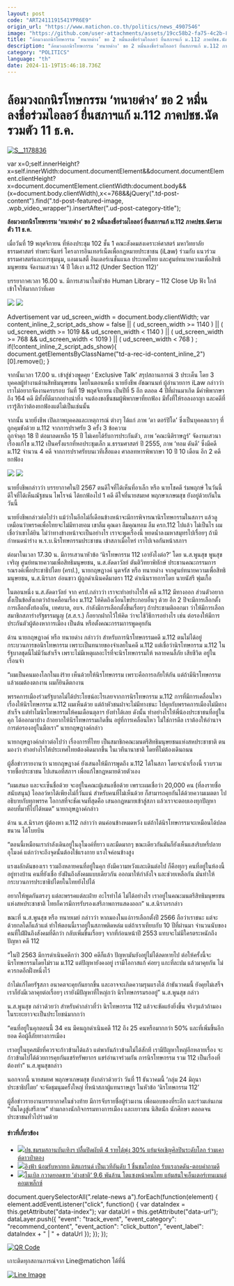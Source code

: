 ```yaml
---
layout: post
code: "ART2411191541YPR6E9"
origin_url: "https://www.matichon.co.th/politics/news_4907546"
image: "https://github.com/user-attachments/assets/19cc58b2-fa75-4c2b-871c-3511e1275f52"
title: "ล้อมวงถกนิรโทษกรรม ‘ทนายด่าง’ ขอ 2 หมื่นลงชื่อร่วมไอลอว์ ยื่นสภาฯแก้ ม.112 ภาคปชช.นัดรวมตัว 11 ธ.ค."
description: "ล้อมวงถกนิรโทษกรรม 'ทนายด่าง' ขอ 2 หมื่นลงชื่อร่วมไอลอว์ ยื่นสภาฯแก้ ม.112 ภาคปชช.นัดรวมตัว 11 ธ.ค."
category: "POLITICS"
language: "th"
date: 2024-11-19T15:46:18.736Z
---
```


# ล้อมวงถกนิรโทษกรรม ‘ทนายด่าง’ ขอ 2 หมื่นลงชื่อร่วมไอลอว์ ยื่นสภาฯแก้ ม.112 ภาคปชช.นัดรวมตัว 11 ธ.ค.

[![](https://www.matichon.co.th/wp-content/uploads/2024/11/S__1178836.jpg "S__1178836")](https://www.matichon.co.th/wp-content/uploads/2024/11/S__1178836.jpg)

var x=0;self.innerHeight?x=self.innerWidth:document.documentElement&&document.documentElement.clientHeight?x=document.documentElement.clientWidth:document.body&&(x=document.body.clientWidth),x<=768&&jQuery(".td-post-content").find(".td-post-featured-image, .wpb\_video\_wrapper").insertAfter(".ud-post-category-title");

**ล้อมวงถกนิรโทษกรรม ‘ทนายด่าง’ ขอ 2 หมื่นลงชื่อร่วมไอลอว์ ยื่นสภาฯแก้ ม.112 ภาคปชช.นัดรวมตัว 11 ธ.ค.**

เมื่อวันที่ 19 พฤศจิกายน ที่ห้องประชุม 102 ชั้น 1 คณะสังคมสงเคราะห์ศาสตร์ มหาวิทยาลัยธรรมศาสตร์ ท่าพระจันทร์ โครงการอินเทอร์เน็ตเพื่อกฎหมายประชาชน (iLaw) ร่วมกับ แนวร่วมธรรมศาสตร์และการชุมนุม, แอมเนสตี้ อินเตอร์เนชั่นแนล ประเทศไทย และศูนย์ทนายความเพื่อสิทธิมนุษยชน จัดงานเสวนา ‘4 ปี ใต้เงา ม.112 (Under Section 112)’

บรรยากาศเวลา 16.00 น. มีการเสวนาในหัวข้อ Human Library – 112 Close Up ฟัง ใกล้ เข้าใจให้มากกว่าที่เคย

![](https://www.matichon.co.th/wp-content/uploads/2024/11/S__11788359_0.jpg) ![](https://www.matichon.co.th/wp-content/uploads/2024/11/S__11788358_0.jpg)

Advertisement var ud\_screen\_width = document.body.clientWidth; var content\_inline\_2\_script\_ads\_show = false || ( ud\_screen\_width >= 1140 ) || ( ud\_screen\_width >= 1019 && ud\_screen\_width < 1140 ) || ( ud\_screen\_width >= 768 && ud\_screen\_width < 1019 ) || ( ud\_screen\_width < 768 ) ; if(!content\_inline\_2\_script\_ads\_show){ document.getElementsByClassName("td-a-rec-id-content\_inline\_2")\[0\].remove(); }

จากนั้นเวลา 17.00 น. เข้าสู่ช่วงพูดคุย ‘ Exclusive Talk’ สรุปสถานการณ์ 3 ประเด็น โดย 3 บุคคลผู้ทำงานด้านสิทธิมนุษยชน โดยในตอนหนึ่ง นายยิ่งชีพ อัชฌานนท์ ผู้อำนวยการ iLaw กล่าวว่า เราไม่อยากจัดงานครบรอบ วันที่ 19 พฤศจิกายน เป็นปีที่ 5 อีก ตลอด 4 ปีที่ผ่านมาเกิด มีคำพิพากษาถึง 164 คดี มีทั้งที่ดีมากอย่างน่าทึ่ง จนต้องขอชื่นชมผู้พิพากษาที่ยกฟ้อง มีทั้งที่ให้รอลงอาญา และคดีที่เรารู้สึกว่าต้องยกฟ้องแต่ไม่เป็นเช่นนั้น

จากนั้น นายยิ่งชีพ เปิดภาพบุคคลและเหตุการณ์ ต่างๆ ได้แก่ ภาพ ‘ดา ตอร์ปิโด’ ซึ่งเป็นบุคคลแรกๆ ที่ถูกคุมขังด้วย ม.112 จากการปราศรัย 3 ครั้ง 3 ข้อความ  
ถูกจำคุก 18 ปี ต่อมาลดเหลือ 15 ปี ไม่เคยได้รับการประกันตัว, ภาพ ‘คณะนิติราษฎร์’ จัดงานเสวนาเรื่องแก้ไข ม.112 เป็นครั้งแรกที่หอประชุมเล็ก ม.ธรรมศาสตร์ ปี 2555, ภาพ ‘ทอม ดันดี’ ซึ่งมีคดี ม.112 จำนวน 4 คดี จากการปราศรัยบนเวทีเสื้อแดง ศาลลทหารพิพากษา 10 ปี 10 เดือน อีก 2 คดี ยกฟ้อง

![](https://www.matichon.co.th/wp-content/uploads/2024/11/S__11788350_0.jpg) ![](https://www.matichon.co.th/wp-content/uploads/2024/11/S__11788349_0.jpg)

นายยื่งชีพกล่าวว่า บรรยากาศในปี 2567 ตนดีใจที่ได้เห็นที่อาเล็ก หรือ นายโชคดี ร่มพฤกษ์ ในวันนี้ ดีใจที่ได้เห็นณัฐชนน ไพโรจน์ ได้ยกฟ้องไป 1 คดี ดีใจที่นายสมยศ พฤกษาเกษมสุข ยังอยู่ด้วยกันในวันนี้

นายยิ่งชีพกล่าวต่อไปว่า แม้ว่าในอีกไม่กี่เดือนข้างหน้าจะมีการพิจารณานิรโทษกรรมในสภาฯ แล้วดูเหมือนว่าพรรคเพื่อไทยจะไม่มีทางยอม เขาลืม คุณดา ลืมคุณทอม ลืม ครก.112 ไปแล้ว ไม่เป็นไร ผมเชื่อว่าเขาได้ยิน ไม่ว่าทางข้างหน้าจะเป็นอย่างไร เราจะพูดเรื่องนี้ หยดน้ำลงมหาสมุทรไปเรื่อยๆ ถ้ามีกำหนดนำร่าง พ.ร.บ.นิรโทษกรรมประชาชน เข้าสภาเมื่อไหร่ เราไปเจอกันหน้าสภาฯ

ต่อมาในเวลา 17.30 น. มีการเสวนาหัวข้อ ‘นิรโทษกรรม 112 เอายังไงต่อ?’ โดย น.ส.พูนสุข พูนสุขเจริญ ศูนย์ทนายความเพื่อสิทธิมนุษยชน, น.ส.ลัดดาวัลย์ ตันติวิทยาพิทักษ์ ประธานคณะกรรมการรณรงค์เพื่อประชาธิปไตย (ครป.), นายกฤษฎางค์ นุตจรัส หรือ ทนายด่าง จากศูนย์ทนายความเพื่อสิทธิมนุษยชน, น.ส.นิราภร อ่อนขาว ผู้ถูกดำเนินคดีมาตรา 112 ดำเนินรายการโดย นายนัสรี พุ่มเกื้อ

ในตอนหนึ่ง น.ส.ลัดดาวัลย์ จาก ครป.กล่าวว่า เราจะทำอย่างไรให้ คดี ม.112 มีทางออก ส่วนตัวอยากตั้งเป็นข้อสังเกตว่าถ้าเคลื่อนเรื่อง ม.112 ให้คิดถึงเงื่อนไขประกอบอื่นๆ ด้วย อีก 2 ปีจะมีการเลือกตั้ง การเลือกตั้งท้องถิ่น, เทศบาล, อบจ. กำลังมีการเลือกตั้งขึ้นเรื่อยๆ ถ้าประชามติออกมา ว่าให้มีการเลือก สมาชิกสภาร่างรัฐธรรมนูญ (ส.ส.ร.) ก็อยากฝากไว้ให้คิด ว่าจะใช้วิธีการอย่างไร เช่น ต่อรองให้มีการประกันตัวผู้ต้องหาการเมือง เป็นต้น หรือตั้งคณะกรรมการพูดคุยกัน

ด้าน นายกฤษฎางค์ หรือ ทนายด่าง กล่าวว่า สำหรับการนิรโทษกรรมคดี ม.112 ตนไม่ได้อยู่กระบวนการขอนิรโทษกรรม เพราะเป็นทนายของจำเลยในคดี ม.112 แต่เชื่อว่านิรโทษกรรม ม.112 ในรัฐบาลชุดนี้ไม่มีวันสำเร็จ เพราะไม่มีเหตุผลอะไรที่จะนิรโทษกรรมให้ หลายคนลี้ภัย เสียชีวิต อยู่ในเรือนจำ

“ผมเป็นคนมองโลกในแง่ร้าย เห็นด้วยให้นิรโทษกรรม เพราะคือการอภัยให้กัน แต่ถ้ามีนิรโทษกรรมแล้วผมต้องตกงาน ผมก็ยินดีตกงาน

พรรคการเมืองร่วมรัฐบาลไม่ได้ประโยชน์อะไรเลยจากการนิรโทษกรรม ม.112 การที่มีการเคลื่อนไหวเรื่องให้นิรโทษกรรม ม.112 ผมเห็นด้วย แต่ถ้าหัวชนฝาจะไม่มีทางชนะ ไปคุยกับพรรคการเมืองไม่มีทางสำเร็จ แต่ทำไมนิรโทษกรรมให้คนเดือนตุลาฯ ยังทำได้เลย ดังนั้น ทำอย่างไรให้พี่น้องประชาชนที่อยู่ในคุก ได้ออกมาบ้าง ถ้าอยากให้นิรโทษกรรมเกิดขึ้น อยู่ที่การเคลื่อนไหว ไม่ใช่การดีล เราต้องให้อำนาจการต่อรองอยู่ในมือเรา” นายกฤษฎางค์กล่าว

นายกฤษฎางค์กล่าวต่อไปว่า เรื่องการที่ไทย เป็นสมาชิกคณะมนตรีสิทธิมนุษยชนแห่งสหประชาชาติ ตนมองว่า ทำอย่างไรให้ประเทศไทยต้องคิดมากขึ้น ในเวทีนานาชาติ โดยที่ไม่ต้องเดินถนน

ผู้สื่อข่าวรายงานว่า นายกฤษฎางค์ ยังเสนอให้มีการพูดถึง ม.112 ได้ในสภา โดยจะนำเรื่องนี้ รวบรวมรายชื่อประชาชน ไปเสนอที่สภาฯ เพื่อแก้ไขกฎหมายด้วยตัวเอง

“ผมเสนอ และจะเซ็นชื่อด้วย จะอยู่ในคณะผู้เสนอชื่อด้วย เพราะผมเชื่อว่า 20,000 คน (ที่ลงรายชื่อสนับสนุน) ไอลอว์หาได้เพียงไม่กี่วันแน่ สำหรับคนที่ไม่เห็นด้วย ก็สามารถคุยกันได้ด้วยความเมตตา ไปอธิบายกับทุกพรรค โอกาสที่จะชัดเจนที่สุดคือ เสนอกฎหมายเข้าสู่สภา แล้วเราจะตอบเองทุกปัญหา ตอบที่มาที่ไปได้หมด” นายกฤษฎางค์กล่าว

ด้าน น.ส.นิราภร ผู้ต้องหา ม.112 กล่าวว่า ตนค่อนข้างหมดหวัง แต่ถ้าได้นิรโทษกรรมจะเหมือนได้ปลดชนวน ได้โบยบิน

“ตอนนี้เหมือนเรากำลังเดินอยู่ในอุโมงค์ที่ยาว และมืดมากๆ ขณะเดียวกันมันก็ยังเห็นแสงริบหรี่ปลายอุโมงค์ แต่กว่าจะถึงจุดนั้นต้องใช้แรงกาย แรงใจค่อนข้างสูง

แรงผลักดันของเรา รวมถึงหลายคนที่อยู่ในคุก ยังมีความหวังและเดินต่อไป ก็คือทุกๆ คนที่อยู่ในห้องนี้ อยู่ทางบ้าน คนที่ยังเชื่อ ยังฝันถึงสังคมแบบเดียวกัน ออกมาให้กำลังใจ และช่วยเหลือกัน มันทำให้กระบวนการประชาธิปไตยในไทยยังไปได้

อยากให้พูดกันตรงๆ แต่ละพรรคแต่ละฝ่าย อะไรทำได้ ไม่ได้อย่างไร เราอยู่ในคณะมนตรีสิทธิมนุษยชนแห่งสหประชาชาติ ไทยก็ควรมีการรับรองเสรีภาพการแสดงออก” น.ส.นิราภรกล่าว

ขณะที่ น.ส.พูนสุข หรือ ทนายเมย์ กล่าวว่า หากมองในแง่การเลือกตั้งปี 2566 ถือว่าเราชนะ แต่จะด้วยกลใดก็แล้วแต่ ทำให้ตอนนี้เราอยู่ในสภาพติดหล่ม แต่ถ้าเราเทียบกับ 10 ปีที่ผ่านมา จำนวนนับของคนที่ใฝ่ฝันถึงสังคมที่ดีกว่า กลับเพิ่มขึ้นเรื่อยๆ จากที่ก่อนหน้าปี 2553 แทบจะไม่มีใครตระหนักถึงปัญหา คดี 112

“ในปี 2563 มีการดำเนินคดีกว่า 300 คดีก็แล้ว ปัญหามันยังอยู่ไม่ได้ลดหายไป ต่อให้ครั้งนี้จะนิรโทษกรรมโดยไม่รวม ม.112 แต่ปัญหายังคงอยู่ เรามีโอกาสแก้ ค่อยๆ แกะที่ละปม แล้วมาคุยกัน ไม่ควรกดอีกฝั่งหนึ่งไว้

ถ้าไม่แก้โดยรัฐสภา อนาคตจะคุยกันยากขึ้น และอาจจะเกิดความรุนแรงได้ ถ้าธันวาคมนี้ ยังคุยไม่เสร็จเราก็ยังมีเวลาคุยต่อเรื่อยๆ เรายังมีปัญหาที่ใหญ่กว่า นิรโทษกรรมรออยู่” น.ส.พูนสุข กล่าว

น.ส.พูนสุข กล่าวด้วยว่า สำหรับคำกล่าวที่ว่า นิรโทษกรรม 112 แล้วจะขัดแย้งยิ่งขึ้น จริงๆแล้วถ้ามองในระยะยาวจะเป็นประโยชน์มากกว่า

“คนที่อยู่ในคุกตอนนี้ 34 คน มีคนถูกดำเนินคดี 112 ถึง 25 คนหรือมากกว่า 50% และที่เพิ่มขึ้นอีกยอด คือผู้ลี้ภัยทางการเมือง

เราอยู่ในยุคสมัยที่ควรจะก้าวข้ามได้แล้ว แต่พากันก้าวข้ามไม่ได้สักที เรามีปัญหาใหญ่อีกหลายเรื่อง จะก้าวข้ามไปได้ด้วยการคุยกันแชร์ทรัพยากร แชร์อำนาจร่วมกัน การนิรโทษกรรม รวม 112 เป็นเรื่องที่ต้องทำ” น.ส.พูนสุขกล่าว

นอกจากนี้ นายสมยศ พฤกษาเกษมสุข ยังกล่าวด้วยว่า วันที่ 11 ธันวาคมนี้ ‘กลุ่ม 24 มิถุนาประชาธิปไตย’ จะจัดชุมนุมครั้งใหญ่ ที่หน้าสภาผู้แทนราษฎร ในหัวข้อ ‘นิรโทษกรรม 112’

ผู้สื่อข่าวรายงานบรรยากาศในช่วงท้าย มีการจับรายชื่อผู้ร่วมงาน เพื่อมอบของที่ระลึก และร่วมเล่นเกม “บันไดงูสู่เสรีภาพ” ท่ามกลางนักกิจกรรมทางการเมือง และเยาวชน นิสิตนัก นักศึกษา ตลอดจนประชาชนทั่วไปร่วมด้วย

#### ข่าวที่เกี่ยวข้อง

*   [![](https://www.matichon.co.th/wp-content/uploads/2024/11/c112.jpg)ปธ.ชมรมสถานบันเทิงฯ ปลื้มปิดผับตี 4 รายได้พุ่ง 30% แย้มจ่อเชิญศิลปินระดับโลก ร่วมเคาต์ดาวป่าตอง](https://www.matichon.co.th/region/news_4907536)
*   [![](https://www.matichon.co.th/wp-content/uploads/2024/11/c108.jpg)อิงฟ้า น้อมรับหากยก มิสแกรนด์ เป็นเวทีอันดับ 1 ชื่นชมโอปอล รับแรงกดดัน-ตอบคำถามดี](https://www.matichon.co.th/entertainment/thai-entertainment/news_4907468)
*   [![](https://www.matichon.co.th/wp-content/uploads/2024/11/810FCE37-E.jpg)โนเบิล กวาดยอดขาย ’ต่างชาติ‘ 9.6 พันล้าน โตแซงหน้าคนไทย แย้มสนใจเอ็นเตอร์เทนเมนต์คอมเพล็กซ์](https://www.matichon.co.th/economy/news_4907472)

document.querySelectorAll(".relate-news a").forEach(function(element) { element.addEventListener("click", function() { var dataIndex = this.getAttribute("data-index"); var dataUrl = this.getAttribute("data-url"); dataLayer.push({ "event": "track\_event", "event\_category": "recommend\_content", "event\_action": "click\_button", "event\_label": dataIndex + " | " + dataUrl }); }); });

[![QR Code](https://www.matichon.co.th/wp-content/uploads/2023/07/wob1371z.jpg)](https://lin.ee/ht0nDxX)

เกาะติดทุกสถานการณ์จาก Line@matichon ได้ที่นี่

[![Line Image](https://www.matichon.co.th/wp-content/uploads/2023/07/th.png)](https://lin.ee/ht0nDxX)
